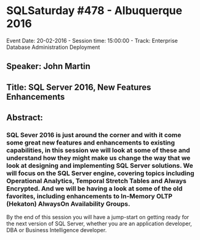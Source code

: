 # SQLSaturday #478 - Albuquerque 2016
Event Date: 20-02-2016 - Session time: 15:00:00 - Track: Enterprise Database Administration  Deployment
## Speaker: John Martin
## Title: SQL Server 2016, New Features  Enhancements
## Abstract:
### SQL Sever 2016 is just around the corner and with it come some great new features and enhancements to existing capabilities, in this session we will look at some of these and understand how they might make us change the way that we look at designing and implementing SQL Server solutions. We will focus on the SQL Server engine, covering topics including Operational Analytics, Temporal  Stretch Tables and Always Encrypted. And we will be having a look at some of the old favorites, including enhancements to In-Memory OLTP (Hekaton)  AlwaysOn Availability Groups.

By the end of this session you will have a jump-start on getting ready for the next version of SQL Server, whether you are an application developer, DBA or Business Intelligence developer.
